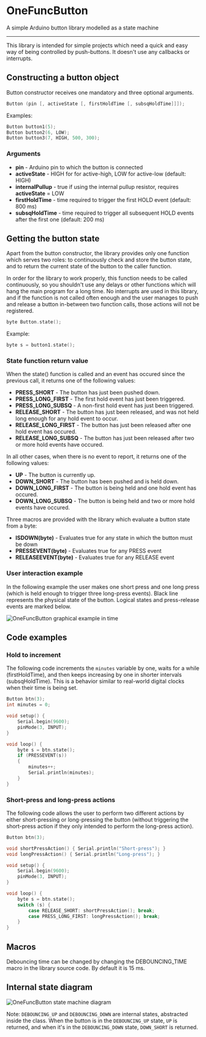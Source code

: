 # OneFuncButton
A simple Arduino button library modelled as a state machine

---

This library is intended for simple projects which need a quick and easy way of being controlled by push-buttons. It doesn't use any callbacks or interrupts.

## Constructing a button object

Button constructor receives one mandatory and three optional arguments.

```c++
Button (pin [, activeState [, firstHoldTime [, subsqHoldTime]]]);
```

Examples:

```c++
Button button1(5);
Button button2(6, LOW);
Button button3(7, HIGH, 500, 300);
```

### Arguments

* **pin** - Arduino pin to which the button is connected
* **activeState** - HIGH for for active-high, LOW for active-low (default: HIGH)
* **internalPullup** - true if using the internal pullup resistor, requires **activeState** = LOW
* **firstHoldTime** - time required to trigger the first HOLD event (default: 800 ms)
* **subsqHoldTime** - time required to trigger all subsequent HOLD events after the first one (default: 200 ms)

## Getting the button state

Apart from the button constructor, the library provides only one function which serves two roles: to continuously check and store the button state, and to return the current state of the button to the caller function.

In order for the library to work properly, this function needs to be called continuously, so you shouldn't use any delays or other functions which will hang the main program for a long time. No interrupts are used in this library, and if the function is not called often enough and the user manages to push and release a button in-between two function calls, those actions will not be registered.

```c++
byte Button.state();
```

Example:

```c++
byte s = button1.state();
```

### State function return value

When the state() function is called and an event has occured since the previous call, it returns one of the following values:

* **PRESS_SHORT** - The button has just been pushed down.
* **PRESS_LONG_FIRST** - The first hold event has just been triggered.
* **PRESS_LONG_SUBSQ** - A non-first hold event has just been triggered.
* **RELEASE_SHORT** - The button has just been released, and was not held long enough for any hold event to occur.
* **RELEASE_LONG_FIRST** - The button has just been released after one hold event has occured.
* **RELEASE_LONG_SUBSQ** - The button has just been released after two or more hold events have occured.

In all other cases, when there is no event to report, it returns one of the following values:

* **UP** - The button is currently up.
* **DOWN_SHORT** - The button has been pushed and is held down.
* **DOWN_LONG_FIRST** - The button is being held and one hold event has occured.
* **DOWN_LONG_SUBSQ** - The button is being held and two or more hold events have occured.

Three macros are provided with the library which evaluate a button state from a byte:

* **ISDOWN(byte)** - Evaluates true for any state in which the button must be down
* **PRESSEVENT(byte)** - Evaluates true for any PRESS event
* **RELEASEEVENT(byte)** - Evaluates true for any RELEASE event

### User interaction example

In the following example the user makes one short press and one long press (which is held enough to trigger three long-press events). Black line represents the physical state of the button. Logical states and press-release events are marked below.

![OneFuncButton graphical example in time](https://raw.githubusercontent.com/athnix/OneFuncButton/master/onefuncbutton_example.png)

## Code examples

### Hold to increment

The following code increments the `minutes` variable by one, waits for a while (firstHoldTime), and then keeps increasing by one in shorter intervals (subsqHoldTime). This is a behavior similar to real-world digital clocks when their time is being set.

```c++
Button btn(3);
int minutes = 0;

void setup() {
    Serial.begin(9600);
    pinMode(3, INPUT);
}

void loop() {
    byte s = btn.state();
    if (PRESSEVENT(s))
    {
        minutes++;
        Serial.println(minutes);
    }
}
```

### Short-press and long-press actions

The following code allows the user to perform two different actions by either short-pressing or long-pressing the button (without triggering the short-press action if they only intended to perform the long-press action).

```c++
Button btn(3);

void shortPressAction() { Serial.println("Short-press"); }
void longPressAction() { Serial.println("Long-press"); }

void setup() {
    Serial.begin(9600);
    pinMode(3, INPUT);
}

void loop() {
    byte s = btn.state();
    switch (s) {
        case RELEASE_SHORT: shortPressAction(); break;
        case PRESS_LONG_FIRST: longPressAction(); break;
    }
}
```

## Macros

Debouncing time can be changed by changing the DEBOUNCING_TIME macro in the library source code. By default it is 15 ms.

## Internal state diagram

![OneFuncButton state machine diagram](https://raw.githubusercontent.com/athnix/OneFuncButton/master/onefuncbutton_diagram.gif)

Note: `DEBOUNCING_UP` and `DEBOUNCING_DOWN` are internal states, abstracted inside the class. When the button is in the `DEBOUNCING_UP` state, `UP` is returned, and when it's in the `DEBOUNCING_DOWN` state, `DOWN_SHORT` is returned.
